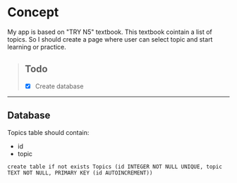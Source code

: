 # Concept

My app is based on "TRY N5" textbook. This textbook cointain a list of topics. So I should create a page where user can select topic and start learning or practice.

> ## Todo
> 
> - [x] Create database

---

## Database

Topics table should contain:
- id
- topic

```
create table if not exists Topics (id INTEGER NOT NULL UNIQUE, topic TEXT NOT NULL, PRIMARY KEY (id AUTOINCREMENT))
```

